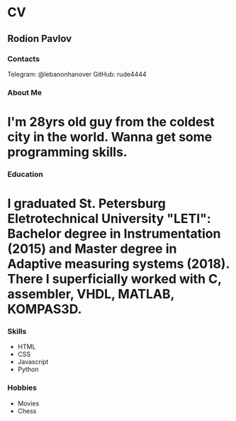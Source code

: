 # CV 

## Rodion Pavlov

### Contacts
Telegram: @lebanonhanover 
GitHub: rude4444

### About Me
I'm 28yrs old guy from the coldest city in the world. Wanna get some programming skills.
===
### Education
I graduated St. Petersburg Eletrotechnical University "LETI": Bachelor degree  in Instrumentation (2015) and Master degree in Adaptive measuring systems (2018). There I superficially worked with C, assembler, VHDL, MATLAB, KOMPAS3D.
===
### Skills
* HTML
* CSS
* Javascript
* Python

### Hobbies
* Movies
* Chess